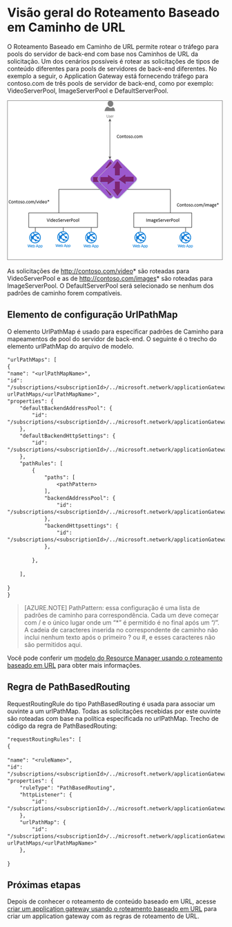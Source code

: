 <properties
   pageTitle="Visão geral do roteamento de conteúdo baseado em URL | Microsoft Azure"
   description="Esta página fornece uma visão geral do roteamento de conteúdo baseado em URL do Application Gateway, da configuração de UrlPathMap e da regra de PathBasedRouting."
   documentationCenter="na"
   services="application-gateway"
   authors="georgewallace"
   manager="carmonm"
   editor="tysonn"/>
<tags
   ms.service="application-gateway"
   ms.devlang="na"
   ms.topic="hero-article"
   ms.tgt_pltfrm="na"
   ms.workload="infrastructure-services"
   ms.date="09/16/2016"
   ms.author="gwallace"/>


# <a name="url-path-based-routing-overview"></a>Visão geral do Roteamento Baseado em Caminho de URL

O Roteamento Baseado em Caminho de URL permite rotear o tráfego para pools do servidor de back-end com base nos Caminhos de URL da solicitação. Um dos cenários possíveis é rotear as solicitações de tipos de conteúdo diferentes para pools de servidores de back-end diferentes.
No exemplo a seguir, o Application Gateway está fornecendo tráfego para contoso.com de três pools de servidor de back-end, como por exemplo: VideoServerPool, ImageServerPool e DefaultServerPool.

![imageURLroute](./media/application-gateway-url-route-overview/figure1.png)

As solicitações de http://contoso.com/video* são roteadas para VideoServerPool e as de http://contoso.com/images* são roteadas para ImageServerPool. O DefaultServerPool será selecionado se nenhum dos padrões de caminho forem compatíveis.

## <a name="urlpathmap-configuration-element"></a>Elemento de configuração UrlPathMap

O elemento UrlPathMap é usado para especificar padrões de Caminho para mapeamentos de pool do servidor de back-end. O seguinte é o trecho do elemento urlPathMap do arquivo de modelo.

    "urlPathMaps": [
    {
    "name": "<urlPathMapName>",
    "id": "/subscriptions/<subscriptionId>/../microsoft.network/applicationGateways/<gatewayName>/ urlPathMaps/<urlPathMapName>",
    "properties": {
        "defaultBackendAddressPool": {
            "id": "/subscriptions/<subscriptionId>/../microsoft.network/applicationGateways/<gatewayName>/backendAddressPools/<poolName>"
        },
        "defaultBackendHttpSettings": {
            "id": "/subscriptions/<subscriptionId>/../microsoft.network/applicationGateways/<gatewayName>/backendHttpSettingsList/<settingsName>"
        },
        "pathRules": [
            {
                "paths": [
                    <pathPattern>
                ],
                "backendAddressPool": {
                    "id": "/subscriptions/<subscriptionId>/../microsoft.network/applicationGateways/<gatewayName>/backendAddressPools/<poolName2>"
                },
                "backendHttpsettings": {
                    "id": "/subscriptions/<subscriptionId>/../microsoft.network/applicationGateways/<gatewayName>/backendHttpsettingsList/<settingsName2>"
                },

            },

        ],

    }
    }
    

>[AZURE.NOTE] PathPattern: essa configuração é uma lista de padrões de caminho para correspondência. Cada um deve começar com / e o único lugar onde um “*” é permitido é no final após um “/”. A cadeia de caracteres inserida no correspondente de caminho não inclui nenhum texto após o primeiro ? ou #, e esses caracteres não são permitidos aqui. 

Você pode conferir um [modelo do Resource Manager usando o roteamento baseado em URL](https://azure.microsoft.com/documentation/templates/201-application-gateway-url-path-based-routing) para obter mais informações.

## <a name="pathbasedrouting-rule"></a>Regra de PathBasedRouting

RequestRoutingRule do tipo PathBasedRouting é usada para associar um ouvinte a um urlPathMap. Todas as solicitações recebidas por este ouvinte são roteadas com base na política especificada no urlPathMap.
Trecho de código da regra de PathBasedRouting:

    "requestRoutingRules": [
    {

    "name": "<ruleName>",
    "id": "/subscriptions/<subscriptionId>/../microsoft.network/applicationGateways/<gatewayName>/requestRoutingRules/<ruleName>",
    "properties": {
        "ruleType": "PathBasedRouting",
        "httpListener": {
            "id": "/subscriptions/<subscriptionId>/../microsoft.network/applicationGateways/<gatewayName>/httpListeners/<listenerName>"
        },
        "urlPathMap": {
            "id": "/subscriptions/<subscriptionId>/../microsoft.network/applicationGateways/<gatewayName>/ urlPathMaps/<urlPathMapName>"
        },

    }
    
## <a name="next-steps"></a>Próximas etapas

Depois de conhecer o roteamento de conteúdo baseado em URL, acesse [criar um application gateway usando o roteamento baseado em URL](application-gateway-create-url-route-portal.md) para criar um application gateway com as regras de roteamento de URL.



<!--HONumber=Oct16_HO2-->


